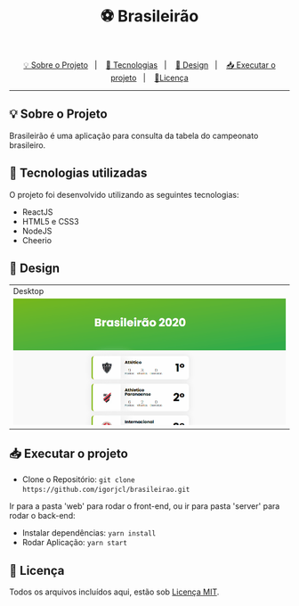 <h1 align="center">
  ⚽️ Brasileirão
  <br>
</h1>

<br />

<p align="center">
  <a href="#-sobre-o-projeto">💡 Sobre o Projeto</a>&nbsp;&nbsp;&nbsp;|&nbsp;&nbsp;&nbsp;
  <a href="#-tecnologias-utilizadas">🚀 Tecnologias</a>&nbsp;&nbsp;&nbsp;|&nbsp;&nbsp;&nbsp;
  <a href="#-design">🎨 Design</a>&nbsp;&nbsp;&nbsp;|&nbsp;&nbsp;&nbsp;
  <a href="#-executar-o-projeto">📥 Executar o projeto</a>&nbsp;&nbsp;&nbsp;|&nbsp;&nbsp;&nbsp;
  <a href="#-licença"> 📕Licença</a>
</p>

---

## 💡 Sobre o Projeto

Brasileirão é uma aplicação para consulta da tabela do campeonato brasileiro.

## 🚀 Tecnologias utilizadas

O projeto foi desenvolvido utilizando as seguintes tecnologias:

- ReactJS
- HTML5 e CSS3
- NodeJS
- Cheerio

## 🎨 Design

<table>
  <tr>
    <td>Desktop</td>
  </tr>
  <tr>
    <td><img src="https://github.com/igorjcl/brasileirao/blob/main/.github/web.gif"/></td>
  </tr>
</table>

## 📥 Executar o projeto

- Clone o Repositório: `git clone https://github.com/igorjcl/brasileirao.git`

Ir para a pasta 'web' para rodar o front-end, ou ir para pasta 'server' para rodar o back-end:

- Instalar dependências: `yarn install`
- Rodar Aplicação: `yarn start`

## 📕 Licença

Todos os arquivos incluídos aqui, estão sob [Licença MIT](./LICENSE).
